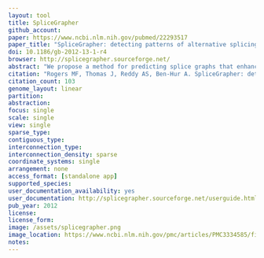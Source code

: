 ```yaml
---
layout: tool 
title: SpliceGrapher
github_account: 
paper: https://www.ncbi.nlm.nih.gov/pubmed/22293517
paper_title: "SpliceGrapher: detecting patterns of alternative splicing from RNA-Seq data in the context of gene models and EST data."
doi: 10.1186/gb-2012-13-1-r4
browser: http://splicegrapher.sourceforge.net/
abstract: "We propose a method for predicting splice graphs that enhances curated gene models using evidence from RNA-Seq and EST alignments. Results obtained using RNA-Seq experiments in Arabidopsis thaliana show that predictions made by our SpliceGrapher method are more consistent with current gene models than predictions made by TAU and Cufflinks. Furthermore, analysis of plant and human data indicates that the machine learning approach used by SpliceGrapher is useful for discriminating between real and spurious splice sites, and can improve the reliability of detection of alternative splicing. SpliceGrapher is available for download at http://SpliceGrapher.sf.net."
citation: "Rogers MF, Thomas J, Reddy AS, Ben-Hur A. SpliceGrapher: detecting patterns of alternative splicing from RNA-Seq data in the context of gene models and EST data. Genome Biol. genomebiology.biomedcentral.com; 2012;13: R4."
citation_count: 103
genome_layout: linear
partition: 
abstraction: 
focus: single
scale: single
view: single
sparse_type: 
contiguous_type: 
interconnection_type: 
interconnection_density: sparse
coordinate_systems: single
arrangement: none
access_format: [standalone app]
supported_species: 
user_documentation_availability: yes
user_documentation: http://splicegrapher.sourceforge.net/userguide.html
pub_year: 2012
license: 
license_form: 
image: /assets/splicegrapher.png
image_location: https://www.ncbi.nlm.nih.gov/pmc/articles/PMC3334585/figure/F1/
notes: 
---
```

